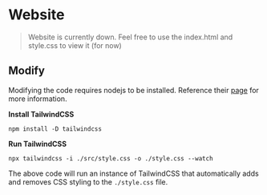# Website

> Website is currently down. Feel free to use the index.html and style.css to view it (for now)
<!--
> This website is live and visible at [NicholasHeinrich.tech](https://nicholasheinrich.tech). Use this repository to edit the code.
-->
## Modify

Modifying the code requires nodejs to be installed. Reference their [page](https://nodejs.org/) for more information.

**Install TailwindCSS**

```
npm install -D tailwindcss
```

**Run TailwindCSS**

```
npx tailwindcss -i ./src/style.css -o ./style.css --watch
```

The above code will run an instance of TailwindCSS that automatically adds and removes CSS styling to the `./style.css` file.

